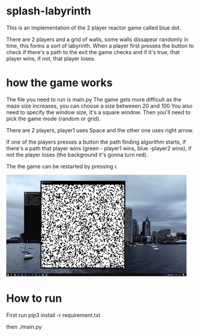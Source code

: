 # splash-labyrinth

This is an implementation of the 2 player reactor game called blue dot.

There are 2 players and a grid of walls, some walls dissapear randomly in time, this forms a sort of labyrinth.
When a player first presses the button to check if there's a path to the exit the game checks and if it's true, that player wins, if not, that player loses.

# how the game works

The file you need to run is main.py
The game gets more difficult as the maze size increases, you can choose a size betweeen 20 and 100
You also need to specify the window size, it's a square window.
Then you'll need to pick the game mode (random or grid).

There are 2 players, player1 uses Space and the other one uses right arrow.

If one of the players presses a button the path finding algorithm starts, if there's a path that player wins (green - player1 wins, blue -player2 wins), if not the player loses (the background it's gonna turn red).

The the game can be restarted by pressing r.

![](giphy.gif)

# How to run

First run
pip3 install -r requirement.txt

then
./main.py
